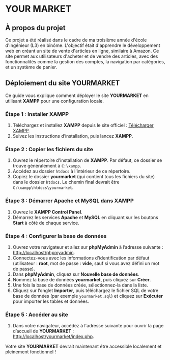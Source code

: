 # YOUR MARKET
## À propos du projet

Ce projet a été réalisé dans le cadre de ma troisième année d'école d'ingénieur (L3) en binôme. L'objectif était d'apprendre le développement web en créant un site de vente d'articles en ligne, similaire à Amazon. Ce site permet aux utilisateurs d'acheter et de vendre des articles, avec des fonctionnalités comme la gestion des comptes, la navigation par catégories, et un système de panier.

## Déploiement du site YOURMARKET

Ce guide vous explique comment déployer le site **YOURMARKET** en utilisant **XAMPP** pour une configuration locale.

### Étape 1 : Installer XAMPP

1. Téléchargez et installez **XAMPP** depuis le site officiel : [Télécharger XAMPP](https://www.apachefriends.org/fr/index.html).
2. Suivez les instructions d’installation, puis lancez **XAMPP**.

### Étape 2 : Copier les fichiers du site

1. Ouvrez le répertoire d'installation de **XAMPP**. Par défaut, ce dossier se trouve généralement à `C:\xampp`.
2. Accédez au dossier `htdocs` à l'intérieur de ce répertoire.
3. Copiez le dossier **yourmarket** (qui contient tous les fichiers du site) dans le dossier `htdocs`. Le chemin final devrait être `C:\xampp\htdocs\yourmarket`.

### Étape 3 : Démarrer Apache et MySQL dans XAMPP

1. Ouvrez le **XAMPP Control Panel**.
2. Démarrez les services **Apache** et **MySQL** en cliquant sur les boutons **Start** à côté de chaque service.

### Étape 4 : Configurer la base de données

1. Ouvrez votre navigateur et allez sur **phpMyAdmin** à l’adresse suivante : [http://localhost/phpmyadmin](http://localhost/phpmyadmin).
2. Connectez-vous avec les informations d'identification par défaut (utilisateur : **root**, mot de passe : **vide**, sauf si vous avez défini un mot de passe).
3. Dans **phpMyAdmin**, cliquez sur **Nouvelle base de données**.
4. Nommez la base de données **yourmarket**, puis cliquez sur **Créer**.
5. Une fois la base de données créée, sélectionnez-la dans la liste.
6. Cliquez sur l’onglet **Importer**, puis téléchargez le fichier SQL de votre base de données (par exemple `yourmarket.sql`) et cliquez sur **Exécuter** pour importer les tables et données.

### Étape 5 : Accéder au site

1. Dans votre navigateur, accédez à l'adresse suivante pour ouvrir la page d’accueil de **YOURMARKET** :  
   [http://localhost/yourmarket/index.php](http://localhost/yourmarket/index.php).

Votre site **YOURMARKET** devrait maintenant être accessible localement et pleinement fonctionnel !
